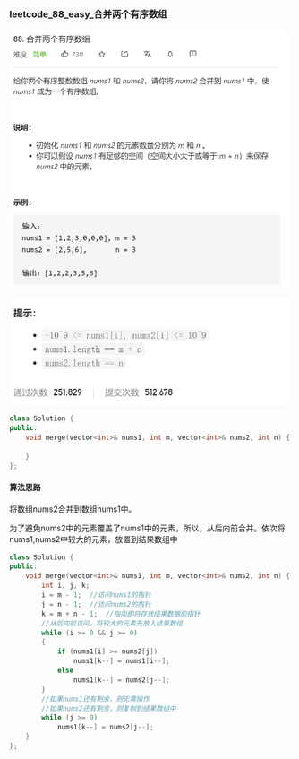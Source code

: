 ### leetcode_88_easy_合并两个有序数组

![image-20210109132001199](leetcode_88_easy_%E5%90%88%E5%B9%B6%E4%B8%A4%E4%B8%AA%E6%9C%89%E5%BA%8F%E6%95%B0%E7%BB%84.assets/image-20210109132001199.png)

![image-20210109132116337](leetcode_88_easy_%E5%90%88%E5%B9%B6%E4%B8%A4%E4%B8%AA%E6%9C%89%E5%BA%8F%E6%95%B0%E7%BB%84.assets/image-20210109132116337.png)

```c++
class Solution {
public:
    void merge(vector<int>& nums1, int m, vector<int>& nums2, int n) {

    }
};
```

#### 算法思路

将数组nums2合并到数组nums1中。

为了避免nums2中的元素覆盖了nums1中的元素，所以，从后向前合并。依次将nums1,nums2中较大的元素，放置到结果数组中

```c++
class Solution {
public:
	void merge(vector<int>& nums1, int m, vector<int>& nums2, int n) {
		int i, j, k;
		i = m - 1;  //访问nums1的指针
		j = n - 1;  //访问nums2的指针
		k = m + n - 1;  //指向即将存放结果数据的指针
		//从后向前访问，将较大的元素先放入结果数组
		while (i >= 0 && j >= 0)
		{
			if (nums1[i] >= nums2[j])
				nums1[k--] = nums1[i--];
			else
				nums1[k--] = nums2[j--];
		}
		//如果nums1还有剩余，则无需操作
		//如果nums2还有剩余，则复制到结果数组中
		while (j >= 0)
			nums1[k--] = nums2[j--];
	}
};
```

